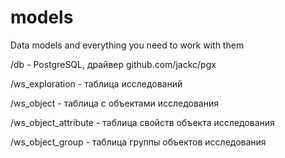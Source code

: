 # models
Data models and everything you need to work with them


/db - PostgreSQL, драйвер github.com/jackc/pgx

/ws_exploration - таблица исследований

/ws_object - таблица с объектами исследования

/ws_object_attribute - таблица свойств объекта исследования

/ws_object_group - таблица группы объектов исследования
